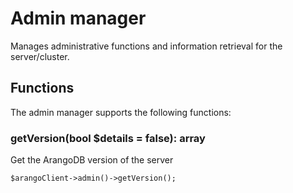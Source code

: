 # Admin manager

Manages administrative functions and information retrieval for the server/cluster.

## Functions
The admin manager supports the following functions:

### getVersion(bool $details = false): array
Get the ArangoDB version of the server

```
$arangoClient->admin()->getVersion();
```